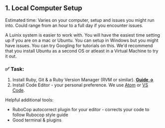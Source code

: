## 1. Local Computer Setup
Estimated time: Varies on your computer, setup and issues you might run into. Could range from an hour to a full day if you encounter issues.

A Luinix system is easier to work with. You will have the easiest time setting up if you are on a mac or Ubuntu.
You can setup in Windows but you might have issues. You can try Googling for tutorials on this. We'd recommend that you install Ubuntu as a second OS or atleast in a Virtual Machine to try it out.

### ✅ Task:

1. Install Ruby, Git & a Ruby Version Manager (RVM or similar). **[Guide →](http://www.installrails.com)**
2. Install Code Editor - your personal preference. We use [Atom](https://atom.io) or [VS Code](https://code.visualstudio.com).

Helpful additional tools:
* RuboCop autocorrect plugin for your editor - corrects your code to follow Rubocop style guide
* Good terminal & plugins
